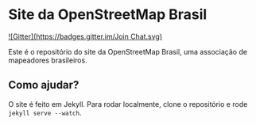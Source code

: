 # Site da OpenStreetMap Brasil
[![Gitter](https://badges.gitter.im/Join Chat.svg)](https://gitter.im/OSMBrasil/OSMBrasil.github.io?utm_source=badge&utm_medium=badge&utm_campaign=pr-badge&utm_content=badge)

Este é o repositório do site da OpenStreetMap Brasil, uma associação de mapeadores brasileiros.

## Como ajudar?

O site é feito em Jekyll. Para rodar localmente, clone o repositório e rode `jekyll serve --watch`.
